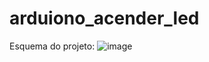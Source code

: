 # arduiono_acender_led
Esquema do projeto:
![image](https://user-images.githubusercontent.com/126209536/235015514-4210c490-2d73-4e7f-b309-98077b5698c2.png)
